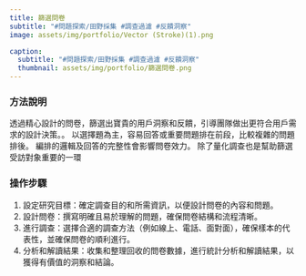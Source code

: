 ```yaml
---
title: 篩選問卷
subtitle: "#問題探索/田野採集 #調查過濾 #反饋洞察"
image: assets/img/portfolio/Vector (Stroke)(1).png

caption:
  subtitle: "#問題探索/田野採集 #調查過濾 #反饋洞察"
  thumbnail: assets/img/portfolio/篩選問卷.png
---
```

### 方法說明
透過精心設計的問卷，篩選出寶貴的用戶洞察和反饋，引導團隊做出更符合用戶需求的設計決策。。
以選擇題為主，容易回答或重要問題排在前段，比較複雜的問題排後。
編排的邏輯及回答的完整性會影響問卷效力。
除了量化調查也是幫助篩選受訪對象重要的一環

### 操作步驟
1. 設定研究目標：確定調查目的和所需資訊，以便設計問卷的內容和問題。
2. 設計問卷：撰寫明確且易於理解的問題，確保問卷結構和流程清晰。
3. 進行調查：選擇合適的調查方法（例如線上、電話、面對面），確保樣本的代表性，並確保問卷的順利進行。
4. 分析和解讀結果：收集和整理回收的問卷數據，進行統計分析和解讀結果，以獲得有價值的洞察和結論。



